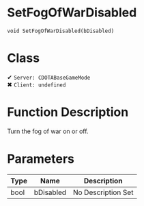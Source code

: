 # SetFogOfWarDisabled
```
void SetFogOfWarDisabled(bDisabled)
```
# Class
✔ `Server: CDOTABaseGameMode`  
✖ `Client: undefined`  

# Function Description
Turn the fog of war on or off.
# Parameters
Type|Name|Description
--|--|--
bool|bDisabled|No Description Set
